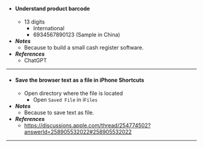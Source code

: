 - #### Understand product barcode
    - 13 digits
        - International
        - 6934567890123 (Sample in China)
- ***Notes***
    - Because to build a small cash register software.
- ***References***
    - ChatGPT
- ---
- #### Save the browser text as a file in iPhone Shortcuts
    - Open directory where the file is located
        - Open `Saved File` in i`Files`
- ***Notes***
    - Because to save text as file.
- ***References***
    - https://discussions.apple.com/thread/254774502?answerId=258905532022#258905532022
- ---
